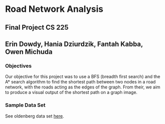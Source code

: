 # Road Network Analysis
## Final Project CS 225
## Erin Dowdy, Hania Dziurdzik, Fantah Kabba, Owen Michuda

### Objectives

Our objective for this project was to use a BFS (breadth first search) and the A* search algorithm to find the shortest path between two nodes in a road network, with the roads acting as the edges of the graph. From their, we aim to produce a visual output of the shortest path on a graph image.

### Sample Data Set
See oldenberg data set [here](https://www.cs.utah.edu/~lifeifei/research/tpq/OL.cedge).
